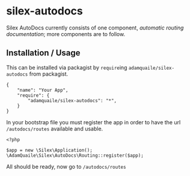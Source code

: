 silex-autodocs
==============

Silex AutoDocs currently consists of one component, _automatic routing documentation_; more components are to follow.

Installation / Usage
--------------------

This can be installed via packagist by `require`ing `adamquaile/silex-autodocs` from packagist.

```
{
    "name": "Your App",
    "require": {
        "adamquaile/silex-autodocs": "*",
    }
}
```

In your bootstrap file you must register the app in order to have the url `/autodocs/routes` available and usable.

```
<?php

$app = new \Silex\Application();
\AdamQuaile\Silex\AutoDocs\Routing::register($app);
```

All should be ready, now go to `/autodocs/routes`
